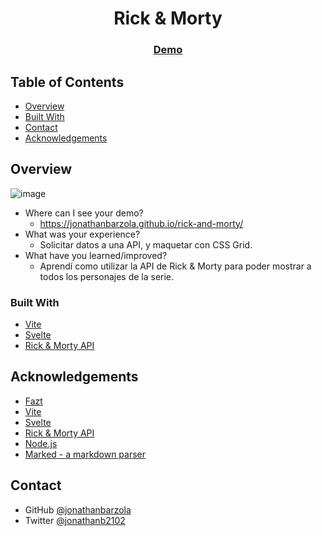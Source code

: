 <!-- Please update value in the {}  -->

<h1 align="center">Rick & Morty</h1>

<div align="center">
  <h3>
    <a href="https://jonathanbarzola.github.io/rick-and-morty/">
      Demo
    </a>
  </h3>
</div>

<!-- TABLE OF CONTENTS -->

## Table of Contents

- [Overview](#overview)
- [Built With](#built-with)
- [Contact](#contact)
- [Acknowledgements](#acknowledgements)

<!-- OVERVIEW -->

## Overview

![image](https://user-images.githubusercontent.com/101309300/194444688-319d6c36-f7af-49c4-8826-d85040441127.png)

- Where can I see your demo?
   - https://jonathanbarzola.github.io/rick-and-morty/
- What was your experience?
   - Solicitar datos a una API, y maquetar con CSS Grid.
- What have you learned/improved?
   - Aprendí como utilizar la API de Rick & Morty para poder mostrar a todos los personajes de la serie.

### Built With

- [Vite](https://vitejs.dev/)
- [Svelte](https://svelte.dev/)
- [Rick & Morty API](https://rickandmortyapi.com/)


## Acknowledgements

- [Fazt](https://www.youtube.com/watch?v=liwD_GPysZs&ab_channel=FaztCode)
- [Vite](https://vitejs.dev/)
- [Svelte](https://svelte.dev/)
- [Rick & Morty API](https://rickandmortyapi.com/)
- [Node.js](https://nodejs.org/)
- [Marked - a markdown parser](https://github.com/chjj/marked)

## Contact

- GitHub [@jonathanbarzola](https://github.com/jonathanbarzola)
- Twitter [@jonathanb2102](https://twitter.com/jonathanb2102)
